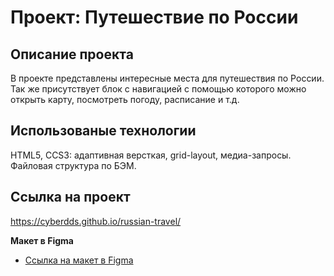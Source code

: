# Проект: Путешествие по России

## Описание проекта
В проекте представлены интересные места для путешествия по России. Так же присутствует блок с навигацией с помощью которого можно открыть карту, посмотреть погоду, расписание и т.д.

## Использованые технологии
HTML5, CCS3: адаптивная версткая, grid-layout, медиа-запросы. Файловая структура по БЭМ.

## Ссылка на проект
https://cyberdds.github.io/russian-travel/

**Макет в Figma**

* [Ссылка на макет в Figma](https://www.figma.com/file/5S2WSbEFL6awjVWJ0NWL8Q/Sprint-3_-Russia-_-desktop-mobile?node-id=28503%3A0)